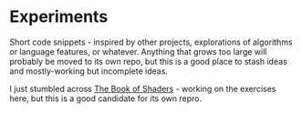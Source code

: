 # Experiments

Short code snippets - inspired by other projects, explorations of algorithms or language features, or whatever. Anything that grows too large will probably be moved to its own repo, but this is a good place to stash ideas and mostly-working but incomplete ideas.

I just stumbled across [The Book of Shaders](https://thebookofshaders.com/) - working on the exercises here, but this is a good candidate for its own repro.
